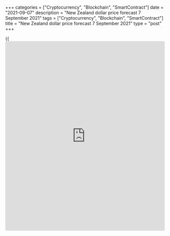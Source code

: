 +++
categories = ["Cryptocurrency", "Blockchain", "SmartContract"]
date = "2021-09-07"
description = "New Zealand dollar price forecast 7 September 2021"
tags = ["Cryptocurrency", "Blockchain", "SmartContract"]
title = "New Zealand dollar price forecast 7 September 2021"
type = "post"
+++

{{<iframe id="large-banner" src="https://www.bounty.group/#slide=28.0" width="100%" height="600" scrolling="no" style="border: 0px solid rgb(216, 221, 230); border-radius: 3px;">}}

2021-09-07

2021-09-07

Kiwi is a favorite with the public. Forecast as of 07.09.2021Dmitri
Demidenko

The improvement of the epidemiological situation in New Zealand, hopes
for the RBNZ's rate hike, and the high global appetite for risk make
[NZDUSD][1] bulls feel confident. Let us discuss the Forex outlook and
make up a trading plan.

## Monthly New Zealand dollar fundamental forecast

The market has different attitudes towards the mistakes of central
banks. As I expected, [investor](https://www.fintechee.com/tutorial-for-forex-trading/investor-mode/)s' hatred of the New Zealand dollar over
the Reserve Bank's fear of nationwide isolation [did not last long][2].
Kiwi remains a traders' favorite. Over the past six months, it has
strengthened against the USD by 2.3% and serves as the best G10
performer in this period.

The main drivers of [NZDUSD][1] growth include improved global risk
appetite, hopes for Chinese stimulus, and expectations of continued
monetary [policy](https://www.fintechee.com/policy/) normalization by RBNZ. Adrian Orr and his colleagues
were the first among the G10 central banks to taper QE in July and were
ready to raise the cash rate in August if not for COVID-19. Then the NZD
collapsed due to the reluctance of the RBNZ to do what [investor](https://www.fintechee.com/tutorial-for-forex-trading/investor-mode/)s
expected of it. But then the Kiwi quickly regained lost ground.
Currently, the money markets predict an increase in the main interest
rate by 100 bps until the end of 2022.

### Dynamics of market expectations for cash rate

 _Source: Bloomberg._

The yield on New Zealand bonds will grow along with the cash rate. Local
10-year bond rates are above 2% and are at their highest level since
April 2019. They are higher than their counterparts from the 24 largest
economies tracked by Bloomberg. It is not surprising that the Kiwi is
rapidly strengthening against the background of the growth of the US and
world stock indices. The wide yield differential and high reliability of
New Zealand bonds create excellent opportunities for carry traders.

### Dynamics of bond yields



 _Source: Bloomberg._

The Kiwi is supported by the decision of Jacinda Ardern's government to
lift the national lockdown all over the country, except Auckland. As a
result, there are growing risks of divergence in economic growth with
neighboring Australia, whose GDP risks turn negative in the third
quarter.

Good [news](https://www.letsplayfx.com/blog/forex-news-website/) from China is worth noting. China's exports grew by 25.6% to
$294.3 billion in August, and imports by 33.1% to $236 billion. Both
indicators are record-breaking in absolute [terms](https://www.fintechee.com/terms/). A trade surplus of
$58.3 billion and expectations of reducing contributions to the legal
reserve make the GDP acceleration very possible. According to Bloomberg
experts, the PBC is ready to pour about 1 trillion yuan into the system.

The effective pandemic suppression [policy](https://www.fintechee.com/policy/) inspires hope for a bright
future in China amid widespread uncertainty over the further Delta
spread. This strengthens its proxy currencies, such as the Australian
and New Zealand dollars.

RBNZ's monetary restriction, high global risk appetite and support from
China made it possible to implement the [EURNZD][3] and [AUDNZD][4]
selling strategies outlined [in the previous article][2]. The
[NZDUSD][1] has exceeded the upper border of the expected consolidation
range by 0.71. Only the [S&P 500][5] correction will prevent the pair
from continuing the rally. Hold [EURZND][6] and [AUDNZD][4] shorts and
use [NZDUSD][1] and [NZDJPY][7] corrections to enter long trades in the
direction of 0.721 and 79.5.





## Price chart of NZDUSD in real time mode

The content of this article reflects the author’s opinion and does not
necessarily reflect the official position of LiteForex. The material
published on this page is provided for informational purposes only and
should not be considered as the provision of investment advice for the
purposes of Directive 2004/39/EC.

Rate this article:

{{value}}

( {{count}} {{title}} )

   1. my.liteforex.com/trading/chart?symbol=NZDUSD&returnUrl=true
   2. lite.forex/blog/analysts-opinions/kiwi-needs-to-correct-mistakes-forecast-as-of-24082021/
   3. my.liteforex.com/ru/trading/chart?symbol=EURNZD&returnUrl=true
   4. my.liteforex.com/trading/chart?symbol=AUDNZD&returnUrl=true
   5. my.liteforex.com/trading/chart?symbol=SPX&returnUrl=true
   6. my.liteforex.com/trading/chart?symbol=EURNZD&returnUrl=true
   7. my.liteforex.com/trading/chart?symbol=NZDJPY&returnUrl=true